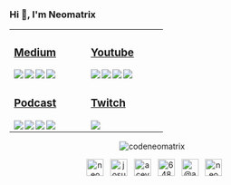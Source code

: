 ### Hi 👋, I'm Neomatrix

<table>
 <tr><td valign="top" width="33%">

### [<i class="fab fa-medium"></i> Medium](https://medium.com/@josueacevedo)

<!-- blog starts -->
<a href="https://medium.com/@josueacevedo/redux-f%C3%A1cil-y-sencillo-cba004f1db8e?source=rss-a0e293e04c4b------2"><img align="left" src="https://github-readme-items.herokuapp.com/medium-item?date=2020-11-01&title=Redux%20fácil%20y%20sencillo.&subtitle=Haciendo%20una%20app%20con%20Redux%20en%2020%20minutos%20o%20casi …" /></a>

<a href="https://medium.com/@josueacevedo/multi-selector-casero-en-react-js-66d54e43936f?source=rss-a0e293e04c4b------2"><img align="left" src="https://github-readme-items.herokuapp.com/medium-item?date=2020-09-12&title=Multi%20selector%20casero%20en%20React%20js.&subtitle=Piensa%20diferente." /></a>

<a href="https://medium.com/@josueacevedo/cors-e69dba675c25?source=rss-a0e293e04c4b------2"><img align="left" src="https://github-readme-items.herokuapp.com/medium-item?date=2020-08-25&title=CORS&subtitle=Y%20como%20sobrevivir%20a%20él …" /></a>

<a href="https://medium.com/nabucodonosor-editorial/ensamblador-x86-y-c-7c276f620c34?source=rss-a0e293e04c4b------2"><img align="left" src="https://github-readme-items.herokuapp.com/medium-item?date=2020-08-13&title=Ensamblador%20X86%20y%20C&subtitle=La%20interconexion%20de%20dos%20mundos,%20no%20tan%20ajenos%20entre si." /></a>
<!-- blog ends -->

</td><td valign="top" width="33%">

### [<i class="fab fa-youtube"></i> Youtube](https://www.youtube.com/c/NEOMATRIXc0de)

<!-- youtube starts -->
<a href="https://www.youtube.com/watch?v=YtoVyEWl1z4"><img align="left" src="https://github-readme-items.herokuapp.com/youtube-item?date=2020-09-07&title=Charlando%20sobre%20compiladores!!!%20parte%203" /></a>

<a href="https://www.youtube.com/watch?v=xQukeQ4SEC4"><img align="left" src="https://github-readme-items.herokuapp.com/youtube-item?date=2020-09-07&title=charlando%20sobre%20compiladores!!!" /></a>

<a href="https://www.youtube.com/watch?v=14mBJNaglrM"><img align="left" src="https://github-readme-items.herokuapp.com/youtube-item?date=2020-08-25&title=Ensamblador%20X86%20%20%20Parte%2040%20[FINAL]%20C%20y%20Ensamblador" /></a>

<a href="https://www.youtube.com/watch?v=8FGoo1KXkgE"><img align="left" src="https://github-readme-items.herokuapp.com/youtube-item?date=2020-08-25&title=Ensamblador%20X86%20%20%20Parte%2039%20Bootloader" /></a>
<!-- youtube ends -->

</td>
</tr>

<tr><td valign="top" width="34%">

### [<i class="fab fa-spotify"></i>  Podcast](https://anchor.fm/neomatrix)
<!-- podcast starts -->
<a href="https://anchor.fm/neomatrix/episodes/Ensamblador-X86---Parte-40-FINAL-C-y-Ensamblador-ee3g4d"><img align="left" src="https://github-readme-items.herokuapp.com/anchor-item?date=2020-7-6&title=Ensamblador%20X86%20-%20Parte%2040%20(FINAL)%20C%20y%20Ensamblador" /></a>

<a href="https://anchor.fm/neomatrix/episodes/Ensamblador-X86---Parte-39-Bootloader-ee3ft9"><img align="left" src="https://github-readme-items.herokuapp.com/anchor-item?date=2020-7-6&title=Ensamblador%20X86%20-%20Parte%2039%20Bootloader" /></a>

<a href="https://anchor.fm/neomatrix/episodes/Ensamblador-X86---Parte-38-Debug-ee3fiu"><img align="left" src="https://github-readme-items.herokuapp.com/anchor-item?date=2020-7-6&title=Ensamblador%20X86%20-%20Parte%2038%20Debug" /></a>

<a href="https://anchor.fm/neomatrix/episodes/Ensamblador-X86---Parte-37-Manipulacin-de-la-pantalla-ee3fea"><img align="left" src="https://github-readme-items.herokuapp.com/anchor-item?date=2020-7-6&title=Ensamblador%20X86%20-%20Parte%2037%20Manipulación%20de%20la%20pantalla" /></a>
<!-- podcast ends -->
</td><td valign="top" width="34%">

### [<i class="fab fa-twitch"></i>  Twitch](https://www.twitch.tv/neomatr1x_)
<!-- twitch starts -->
<a href="https://www.twitch.tv/neomatr1x_" >
<img align="left" src="https://github-readme-items.herokuapp.com/twitch-item?live=true&title=stream" />
</a>
<!-- https://zapier.com/engine/rss/8438972/neomatr1x -->
<!-- twitch ends -->
  </td>
</tr>

</table>

<p align="center">
<img align="center" src="https://github-readme-stats.vercel.app/api?username=codeneomatrix&show_icons=true" alt="codeneomatrix" />
</p>

<p align="center">&nbsp;
<a href="https://codepen.io/neomatrix-acevedo-maldonado" target="blank"><img align="center" src="https://cdn.jsdelivr.net/npm/simple-icons@3.0.1/icons/codepen.svg" alt="neomatrix-acevedo-maldonado" height="30" width="30" /></a>
 &nbsp;
<a href="https://www.behance.net/josuejosue" target="blank"><img align="center" src="https://cdn.jsdelivr.net/npm/simple-icons@3.0.1/icons/behance.svg" alt="josuejosue" height="30" width="30" /></a>
 &nbsp;
<a href="https://linkedin.com/in/acevedo-maldonado-josue" target="blank"><img align="center" src="https://cdn.jsdelivr.net/npm/simple-icons@3.0.1/icons/linkedin.svg" alt="acevedo-maldonado-josue" height="30" width="30" /></a>
 &nbsp;
<a href="https://stackoverflow.com/users/6484530/neomatrix" target="blank"><img align="center" src="https://cdn.jsdelivr.net/npm/simple-icons@3.0.1/icons/stackoverflow.svg" alt="6484530/neomatrix" height="30" width="30" /></a>
 &nbsp;
 <a href="https://twitter.com/@aneomatrix" target="blank"><img align="center" src="https://cdn.jsdelivr.net/npm/simple-icons@3.0.1/icons/twitter.svg" alt="@aneomatrix" height="30" width="30" /></a>
 &nbsp;
<a href="https://instagram.com/neomatrix.acevedo" target="blank"><img align="center" src="https://cdn.jsdelivr.net/npm/simple-icons@3.0.1/icons/instagram.svg" alt="neomatrix.acevedo" height="30" width="30" /></a>
</p>

 <!--< a href="https://simonwillison.net/2020/Jul/10/self-updating-profile-readme/">How this works</a>-->


<!--
**codeneomatrix/codeneomatrix** is a ✨ _special_ ✨ repository because its `README.md` (this file) appears on your GitHub profile.

Here are some ideas to get you started:

- 🔭 I’m currently working on ...
- 🌱 I’m currently learning ...
- 👯 I’m looking to collaborate on ...
- 🤔 I’m looking for help with ...
- 💬 Ask me about ...
- 📫 How to reach me: ...
- 😄 Pronouns: ...
- ⚡ Fun fact: ...
-->
